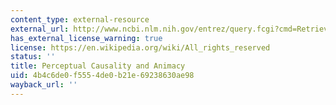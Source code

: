 ```yaml
---
content_type: external-resource
external_url: http://www.ncbi.nlm.nih.gov/entrez/query.fcgi?cmd=Retrieve&db=PubMed&dopt=Citation&list_uids=10904254
has_external_license_warning: true
license: https://en.wikipedia.org/wiki/All_rights_reserved
status: ''
title: Perceptual Causality and Animacy
uid: 4b4c6de0-f555-4de0-b21e-69238630ae98
wayback_url: ''
---
```

